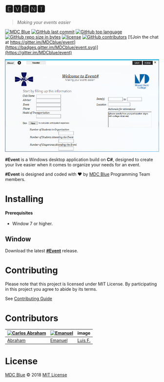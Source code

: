 # 🅴🆅🅴🅽🆃 

>*Making your events easier*

[![MDC Blue](https://mdc.blue/bandage.svg)](https://mdc.blue/)
[![GitHub last commit](https://img.shields.io/github/last-commit/mdcblue/event.svg)](https://github.com/mdcblue/event)
[![GitHub top language](https://img.shields.io/github/languages/top/mdcblue/event.svg)](https://github.com/mdcblue/event)
[![GitHub repo size in bytes](https://img.shields.io/github/repo-size/mdcblue/event.svg)](https://github.com/mdcblue/event)
[![license](https://img.shields.io/github/license/mdcblue/event.svg)](https://github.com/MDCblue/event/blob/master/LICENSE)
[![GitHub contributors](https://img.shields.io/github/contributors/mdcblue/event.svg)](https://github.com/MDCblue/event/graphs/contributors)
[![Join the chat at https://gitter.im/MDCblue/event](https://badges.gitter.im/MDCblue/event.svg)](https://gitter.im/MDCblue/event)

![Event Screenshot](media/event.png)

**#Event** is a Windows desktop application build on **C#**, designed to create your live easier when it comes to organize your needs for an event. 

**#Event** is designed and coded with ❤️ by [MDC Blue](https://mdc.blue) Programming Team members.

# Installing

#### Prerequisites

- Window 7 or higher.

## Window

Download the latest [**#Event**](#) release.

# Contributing 

Please note that this project is licensed under MIT License. By participating in this project you agree to abide by its terms.

See [Contributing Guide](.github/CONTRIBUTING.md)

# Contributors

[![Carlos Abraham ](https://avatars3.githubusercontent.com/u/21347264?s=50&v=4)](https://github.com/19cah) | [![Emanuel](https://avatars3.githubusercontent.com/u/27441517?s=50&v=4)](https://github.com/Jikiyama) | image | 
--- | --- | --- | 
[Abraham](https://github.com/19cah) | [Emanuel](https://github.com/Jikiyama) | [Luis F.](https://github.com/LuisRobaina) | 

# License

[MDC Blue](https://github.com/MDCblue) © 2018 [MIT License](LICENSE)
